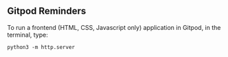 ## Gitpod Reminders

To run a frontend (HTML, CSS, Javascript only) application in Gitpod, in the terminal, type:

`python3 -m http.server`
